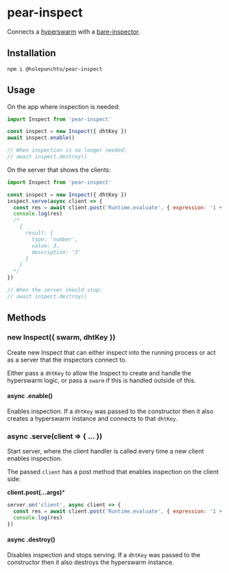 # pear-inspect

Connects a [hyperswarm](https://github.com/holepunchto/hyperswarm) with a [bare-inspector](https://github.com/holepunchto/bare-inspector).

## Installation

```
npm i @holepunchto/pear-inspect
```

## Usage

On the app where inspection is needed:


``` js
import Inspect from 'pear-inspect'

const inspect = new Inspect({ dhtKey })
await inspect.enable()

// When inspection is no longer needed:
// await inspect.destroy()
```

On the server that shows the clients:

``` js
import Inspect from 'pear-inspect'

const inspect = new Inspect({ dhtKey })
inspect.serve(async client => {
  const res = await client.post('Runtime.evaluate', { expression: '1 + 2' })
  console.log(res)
  /*
    {
      result: {
        type: 'number',
        value: 3,
        description: '3'
      }
    }
  */
})

// When the server should stop:
// await inspect.destroy()
```

## Methods

### new Inspect({ swarm, dhtKey })

Create new Inspect that can either inspect into the running process or act as a server that the inspectors connect to.

Either pass a `dhtKey` to allow the Inspect to create and handle the hyperswarm logic, or pass a `swarm` if this is handled outside of this.

#### async .enable()

Enables inspection. If a `dhtKey` was passed to the constructor then it also creates a hyperswarm instance and connects to that `dhtKey`.

### async .serve(client => { ... })

Start server, where the client handler is called every time a new client enables inspection.

The passed `client` has a post method that enables inspection on the client side:

**client.post(...args)***

``` js
server.on('client', async client => {
  const res = await client.post('Runtime.evaluate', { expression: '1 + 2' })
  console.log(res)
})
```

#### async .destroy()

Disables inspection and stops serving. If a `dhtKey` was passed to the constructor then it also destroys the hyperswarm instance.
